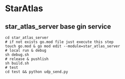 # StarAtlas

## star_atlas_server base gin service
```
cd star_atlas_server
# if not exists go.mod file just execute this step
touch go.mod & go mod edit --module=star_atlas_server
# local run & debug
sh debug.sh
# release & pushlish
sh build.sh
# test
cd test && python udp_send.py
```
